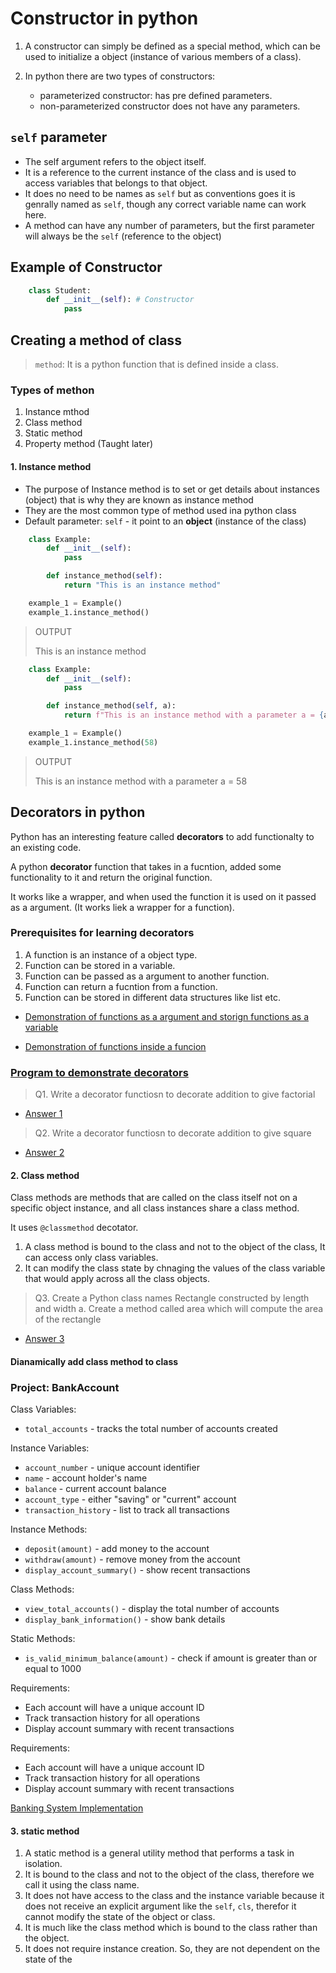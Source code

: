 # Constructor in python

1. A constructor can simply be defined as a special method, which can be used to initialize a object (instance of various members of a class).
2. In python there are two types of constructors:

    - parameterized constructor: has pre defined parameters.
    - non-parameterized constructor does not have any parameters.

## `self` parameter

- The self argument refers to the object itself.
- It is a reference to the current instance of the class and is used to access variables that belongs to that object.
- It does no need to be names as `self` but as conventions goes it is genrally named as `self`, though any correct variable name can work here.
- A method can have any number of parameters, but the first parameter will always be the `self` (reference to the object)

## Example of Constructor

```python
    class Student:
        def __init__(self): # Constructor
            pass            
```  

## Creating a method of class

> `method`: It is a python function that is defined inside a class.

### Types of methon

1. Instance mthod
2. Class method
3. Static method
4. Property method (Taught later)

#### 1. Instance method

- The purpose of Instance method is to set or get details about instances (object) that is why they are known as instance method
- They are the most common type of method used ina python class
- Default parameter: `self` - it point to an __object__ (instance of the class)

``` python
    class Example:
        def __init__(self):
            pass

        def instance_method(self):
            return "This is an instance method"

    example_1 = Example()
    example_1.instance_method()
```

> OUTPUT
>
> This is an instance method

``` python
    class Example:
        def __init__(self):
            pass

        def instance_method(self, a):
            return f"This is an instance method with a parameter a = {a}"

    example_1 = Example()
    example_1.instance_method(58)
```

> OUTPUT
>
> This is an instance method with a parameter a = 58

## Decorators in python

Python has an interesting feature called __decorators__ to add functionalty to an existing code.

A python __decorator__ function that takes in a fucntion, added some functionality to it and return the original function.

It works like a wrapper, and when used the function it is used on it passed as a argument. (It works liek a wrapper for a function).

### Prerequisites for learning decorators

1. A function is an instance of a object type.
2. Function can be stored in a variable.
3. Function can be passed as a argument to another function.
4. Function can return a fucntion from a function.
5. Function can be stored in different data structures like list etc.

- [Demonstration of functions as a argument and storign functions as a variable](./decorators/prerequisites/function_as_argument.py)

- [Demonstration of functions inside a funcion](./decorators/prerequisites/function_inside_function.py)

### [Program to demonstrate decorators](./decorators/main.py)

> Q1. Write a decorator functiosn to decorate addition to give factorial

- [Answer 1](./decorators/instance_method/question_1.py)

> Q2. Write a decorator functiosn to decorate addition to give square

- [Answer 2](./decorators/instance_method/question_2.py)

#### 2. Class method

Class methods are methods that are called on the class itself not on a specific object instance, and all class instances share a class method.

It uses `@classmethod` decotator.

1. A class method is bound to the class and not to the object of the class, It can access only class variables.
2. It can modify the class state by chnaging the values of the class variable that would apply across all the class objects.

> Q3. Create a Python class names Rectangle constructed by length and width
a. Create a method called area which will compute the area of the rectangle

- [Answer 3](./decorators/question_3.py)

#### Dianamically add class method to class

### Project: BankAccount

Class Variables:

- `total_accounts` - tracks the total number of accounts created

Instance Variables:

- `account_number` - unique account identifier
- `name` - account holder's name
- `balance` - current account balance
- `account_type` - either "saving" or "current" account
- `transaction_history` - list to track all transactions

Instance Methods:

- `deposit(amount)` - add money to the account
- `withdraw(amount)` - remove money from the account
- `display_account_summary()` - show recent transactions

Class Methods:

- `view_total_accounts()` - display the total number of accounts
- `display_bank_information()` - show bank details

Static Methods:

- `is_valid_minimum_balance(amount)` - check if amount is greater than or equal to 1000

Requirements:

- Each account will have a unique account ID
- Track transaction history for all operations
- Display account summary with recent transactions

Requirements:

- Each account will have a unique account ID
- Track transaction history for all operations
- Display account summary with recent transactions

[Banking System Implementation](../projects/banking_system/main.py)

#### 3. static method

1. A static method is a general utility method that performs a task in isolation.
2. It is bound to the class and not to the object of the class, therefore we call it using the class name.
3. It does not have access to the class and the instance variable because it does not receive an explicit argument like the `self`, `cls`, therefor it cannot modify the state of the object or class.
4. It is much like the class method which is bound to the class rather than the object.
5. It does not require instance creation. So, they are not dependent on the state of the
